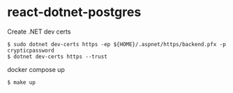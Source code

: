 # react-dotnet-postgres

Create .NET dev certs

```
$ sudo dotnet dev-certs https -ep ${HOME}/.aspnet/https/backend.pfx -p crypticpassword
$ dotnet dev-certs https --trust
```

docker compose up

```
$ make up
```